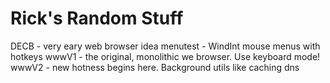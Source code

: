 <h1> Rick's Random Stuff </h1>

DECB - very eary web browser idea
menutest - WindInt mouse menus with hotkeys
wwwV1 - the original, monolithic we browser. Use keyboard mode!
wwwV2 - new hotness begins here. Background utils like caching dns 